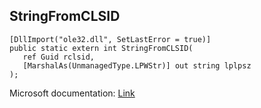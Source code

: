 ## StringFromCLSID

```
[DllImport("ole32.dll", SetLastError = true)]
public static extern int StringFromCLSID(
   ref Guid rclsid,
   [MarshalAs(UnmanagedType.LPWStr)] out string lplpsz
);
```

Microsoft documentation: [Link](https://docs.microsoft.com/en-us/windows/win32/api/combaseapi/nf-combaseapi-stringfromclsid)
